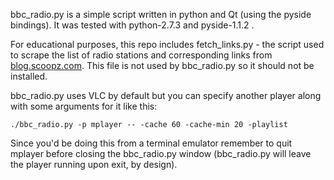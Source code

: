 bbc\_radio.py is a simple script written in python and Qt (using the pyside bindings). It was tested with python-2.7.3 and pyside-1.1.2 .

For educational purposes, this repo includes fetch\_links.py - the script used to scrape the list of radio stations and corresponding links from [blog.scoopz.com][1]. This file is not used by bbc\_radio.py so it should not be installed.

bbc\_radio.py uses VLC by default but you can specify another player along with some arguments for it like this:

`./bbc_radio.py -p mplayer -- -cache 60 -cache-min 20 -playlist`

Since you'd be doing this from a terminal emulator remember to quit mplayer before closing the bbc\_radio.py window (bbc\_radio.py will leave the player running upon exit, by design).

[1]: http://blog.scoopz.com/2011/05/05/listen-to-any-bbc-radio-live-stream-using-vlc-including-radio-1-and-1xtra/
